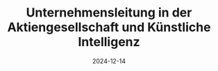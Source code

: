 ---
# Documentation: https://wowchemy.com/docs/managing-content/

title: Unternehmensleitung in der Aktiengesellschaft und Künstliche Intelligenz
subtitle: ''
summary: ''
authors:
- Simon Ewerz
- Andreas Peintner
tags: []
categories: []
date: '2024-12-14'
lastmod: 2024-12-14T08:38:33+02:00
featured: false
draft: false

# Featured image
# To use, add an image named `featured.jpg/png` to your page's folder.
# Focal points: Smart, Center, TopLeft, Top, TopRight, Left, Right, BottomLeft, Bottom, BottomRight.
image:
  caption: ''
  focal_point: ''
  preview_only: false

# Projects (optional).
#   Associate this post with one or more of your projects.
#   Simply enter your project's folder or file name without extension.
#   E.g. `projects = ["internal-project"]` references `content/project/deep-learning/index.md`.
#   Otherwise, set `projects = []`.
projects: []
publishDate: '2024-12-14T06:38:33.705018Z'
publication_types:
- '1'
abstract: ''
publication: '*wbl - Wirtschaftsrechtliche Blätter 2024, 697*'
url_pdf: https://360.lexisnexis.at/d/z_wbl_2024_12_wbl_2024_12_0697_07299ec974?origin=lk
links:
- name: Link
  url: https://360.lexisnexis.at/d/z_wbl_2024_12_wbl_2024_12_0697_07299ec974?origin=lk
---